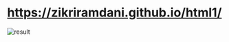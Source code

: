 # https://zikriramdani.github.io/html1/

![result](https://github.com/zikriramdani/html1/blob/main/screencapture.png)
